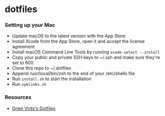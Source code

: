 # dotfiles


### Setting up your Mac

* Update macOS to the latest version with the App Store
* Install Xcode from the App Store, open it and accept the license agreement
* Install macOS Command Line Tools by running `xcode-select --install`
* Copy your public and private SSH keys to ~/.ssh and make sure they're set to 600
* Clone this repo to ~/.dotfiles
* Append /usr/local/bin/zsh to the end of your /etc/shells file
* Run `install.sh` to start the installation
* Run `symlinks.sh`

### Resources
* [Dries Vints's Dotfiles](https://github.com/driesvints/dotfiles)
